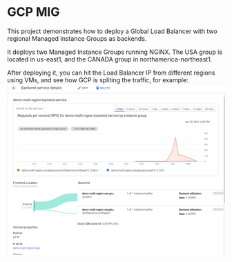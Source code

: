 # GCP MIG

This project demonstrates how to deploy a Global Load Balancer with two regional Managed Instance Groups as backends.

It deploys two Managed Instance Groups running NGINX. The USA group is located in us-east1, and the CANADA group in northamerica-northeast1.

After deploying it, you can hit the Load Balancer IP from different regions using VMs, and see how GCP is spliting the traffic, for example:
![traffic_metrics](images/traffic-metrics.png)
